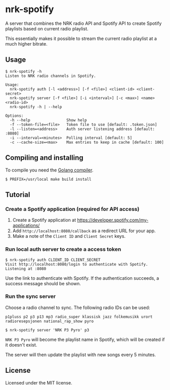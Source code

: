 # nrk-spotify

A server that combines the NRK radio API and Spotify API to create Spotify
playlists based on current radio playlist.

This essentially makes it possible to stream the current radio playlist at a
much higher bitrate.

## Usage

```
$ nrk-spotify -h
Listen to NRK radio channels in Spotify.

Usage:
  nrk-spotify auth [-l <address>] [-f <file>] <client-id> <client-secret>
  nrk-spotify server [-f <file>] [-i <interval>] [-c <max>] <name> <radio-id>
  nrk-spotify -h | --help

Options:
  -h --help                Show help
  -f --token-file=<file>   Token file to use [default: .token.json]
  -l --listen=<address>    Auth server listening address [default: :8080]
  -i --interval=<minutes>  Polling interval [default: 5]
  -c --cache-size=<max>    Max entries to keep in cache [default: 100]
```

## Compiling and installing

To compile you need the [Golang compiler](http://golang.org/doc/install).

`$ PREFIX=/usr/local make build install`

## Tutorial

### Create a Spotify application (required for API access)

1. Create a Spotify application at https://developer.spotify.com/my-applications/
2. Add `http://localhost:8080/callback` as a redirect URL for your app.
3. Make a note of the `Client ID` and `Client Secret` keys.

### Run local auth server to create a access token

```
$ nrk-spotify auth CLIENT_ID CLIENT_SECRET
Visit http://localhost:8080/login to authenticate with Spotify.
Listening at :8080
```

Use the link to authenticate with Spotify. If the authentication succeeds, a
success message should be shown.

### Run the sync server

Choose a radio channel to sync. The following radio IDs can be used:

`p1pluss p2 p3 p13 mp3 radio_super klassisk jazz folkemusikk urort
radioresepsjonen national_rap_show pyro`

```
$ nrk-spotify server 'NRK P3 Pyro' p3
```

`NRK P3 Pyro` will become the playlist name in Spotify, which will be
created if it doesn't exist.

The server will then update the playlist with new songs every 5 minutes. 

## License
Licensed under the MIT license.
